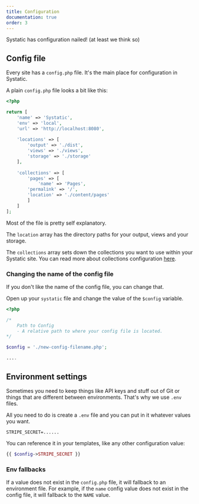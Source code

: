 ```yaml
---
title: Configuration
documentation: true
order: 3
---
```


Systatic has configuration nailed! (at least we think so)

## Config file
Every site has a `config.php` file. It's the main place for configuration in Systatic.

A plain `config.php` file looks a bit like this:

```php
<?php

return [
	'name' => 'Systatic',
	'env' => 'local',
	'url' => 'http://localhost:8080',
	
	'locations' => [
		'output' => './dist',
		'views' => './views',
		'storage' => './storage'
	],
	
	'collections' => [
		'pages' => [
			'name' => 'Pages',
	    'permalink' => '/',
	    'location' => './content/pages'
		]
	]
];
```

Most of the file is pretty self explanatory.

The `location` array has the directory paths for your output, views and your storage.

The `collections` array sets down the collections you want to use within your Systatic site. You can read more about collections configuration [here](#).

### Changing the name of the config file
If you don't like the name of the config file, you can change that.

Open up your `systatic` file and change the value of the `$config` variable.

```php
<?php

/*
    Path to Config
    - A relative path to where your config file is located.
*/

$config = './new-config-filename.php';

....
```

## Environment settings
Sometimes you need to keep things like API keys and stuff out of Git or things that are different between environments. That's why we use `.env` files.

All you need to do is create a `.env` file and you can put in it whatever values you want.

```
STRIPE_SECRET=......
```

You can reference it in your templates, like any other configuration value:

```php
{{ $config->STRIPE_SECRET }}
```

### Env fallbacks

If a value does not exist in the `config.php` file, it will fallback to an environment file. For example, if the `name` config value does not exist in the config file, it will fallback to the `NAME` value.